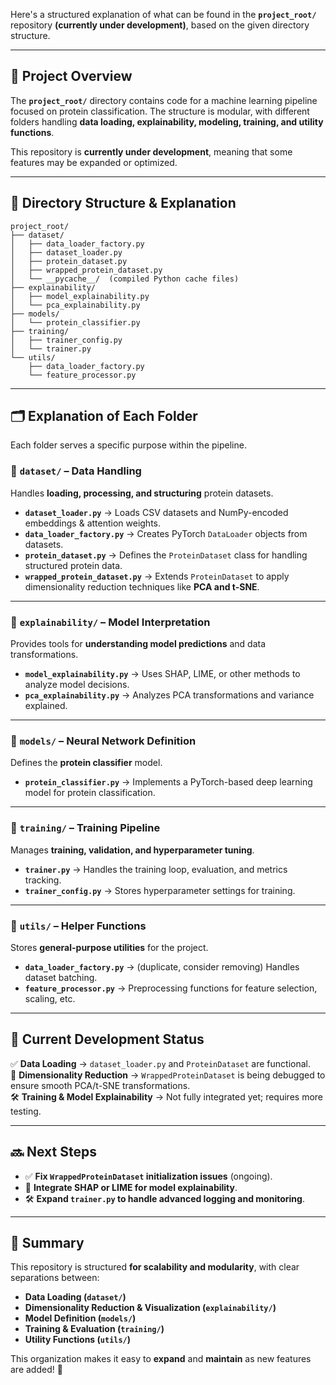 Here's a structured explanation of what can be found in the **`project_root/`** repository **(currently under development)**, based on the given directory structure.

---

## **📂 Project Overview**
The **`project_root/`** directory contains code for a machine learning pipeline focused on protein classification. The structure is modular, with different folders handling **data loading, explainability, modeling, training, and utility functions**.  

This repository is **currently under development**, meaning that some features may be expanded or optimized.

---

## **📂 Directory Structure & Explanation**
```
project_root/
├── dataset/
│   ├── data_loader_factory.py
│   ├── dataset_loader.py
│   ├── protein_dataset.py
│   ├── wrapped_protein_dataset.py
│   └── __pycache__/  (compiled Python cache files)
├── explainability/
│   ├── model_explainability.py
│   └── pca_explainability.py
├── models/
│   └── protein_classifier.py
├── training/
│   ├── trainer_config.py
│   └── trainer.py
└── utils/
    ├── data_loader_factory.py
    └── feature_processor.py
```

---

## **🗂 Explanation of Each Folder**
Each folder serves a specific purpose within the pipeline.

### **📁 `dataset/` – Data Handling**
Handles **loading, processing, and structuring** protein datasets.
- **`dataset_loader.py`** → Loads CSV datasets and NumPy-encoded embeddings & attention weights.
- **`data_loader_factory.py`** → Creates PyTorch `DataLoader` objects from datasets.
- **`protein_dataset.py`** → Defines the `ProteinDataset` class for handling structured protein data.
- **`wrapped_protein_dataset.py`** → Extends `ProteinDataset` to apply dimensionality reduction techniques like **PCA and t-SNE**.

---

### **📁 `explainability/` – Model Interpretation**
Provides tools for **understanding model predictions** and data transformations.
- **`model_explainability.py`** → Uses SHAP, LIME, or other methods to analyze model decisions.
- **`pca_explainability.py`** → Analyzes PCA transformations and variance explained.

---

### **📁 `models/` – Neural Network Definition**
Defines the **protein classifier** model.
- **`protein_classifier.py`** → Implements a PyTorch-based deep learning model for protein classification.

---

### **📁 `training/` – Training Pipeline**
Manages **training, validation, and hyperparameter tuning**.
- **`trainer.py`** → Handles the training loop, evaluation, and metrics tracking.
- **`trainer_config.py`** → Stores hyperparameter settings for training.

---

### **📁 `utils/` – Helper Functions**
Stores **general-purpose utilities** for the project.
- **`data_loader_factory.py`** → (duplicate, consider removing) Handles dataset batching.
- **`feature_processor.py`** → Preprocessing functions for feature selection, scaling, etc.

---

## **🚀 Current Development Status**
✅ **Data Loading** → `dataset_loader.py` and `ProteinDataset` are functional.  
🔄 **Dimensionality Reduction** → `WrappedProteinDataset` is being debugged to ensure smooth PCA/t-SNE transformations.  
🛠 **Training & Model Explainability** → Not fully integrated yet; requires more testing.

---

## **🔜 Next Steps**
- ✅ **Fix `WrappedProteinDataset` initialization issues** (ongoing).  
- 🔄 **Integrate SHAP or LIME for model explainability**.  
- 🛠 **Expand `trainer.py` to handle advanced logging and monitoring**.  

---

## **🎯 Summary**
This repository is structured **for scalability and modularity**, with clear separations between:
- **Data Loading (`dataset/`)**
- **Dimensionality Reduction & Visualization (`explainability/`)**
- **Model Definition (`models/`)**
- **Training & Evaluation (`training/`)**
- **Utility Functions (`utils/`)**

This organization makes it easy to **expand** and **maintain** as new features are added! 🚀
